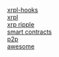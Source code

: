 

[xrpl-hooks](https://github.com/stars/f1f47a23/lists/xrpl-hooks)<br>
[xrpl](https://github.com/stars/f1f47a23/lists/xrpl)<br>
[xrp ripple](https://github.com/stars/f1f47a23/lists/ripple-xrp-ecosystem)<br>
[smart contracts](https://github.com/stars/f1f47a23/lists/smart-contracts-dapps)<br>
[p2p](https://github.com/stars/f1f47a23/lists/p2p-holochain)<br>
[awesome](https://github.com/stars/f1f47a23/lists/awesome)<br>
[]()<br>
[]()<br>
[]()<br>
